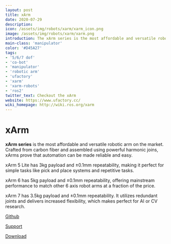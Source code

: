 ```yaml
---
layout: post
title: xArm
date: 2020-07-29
description:
icon: /assets/img/robots/xarm/xarm_icon.png
image: /assets/img/robots/xarm/xarm.png
introduction: The xArm series is the most affordable and versatile robotic arm on the market. Crafted from carbon fiber and assembled using powerful harmonic joins, xArms prove that automation can be made reliable and easy. 
main-class: 'manipulator'
color: '#D45A27'
tags:
- '5/6/7 dof'
- 'co-bot'
- 'manipulator'
- 'robotic arm'
- 'ufactory'
- 'xarm'
- 'xarm-robots'
- 'ros2'
twitter_text: Checkout the xArm
website: https://www.ufactory.cc/
wiki_homepage: http://wiki.ros.org/xarm
---
```

# **xArm**

**xArm series** is the most affordable and versatile robotic arm on the market. Crafted from carbon fiber and assembled using powerful harmonic joins, xArms prove that automation can be made reliable and easy.

xArm 5 Lite has 3kg payload and ±0.1mm repeatability, making it perfect for simple tasks like pick and place systems and repetitive tasks.

xArm 6 has 5kg payload and ±0.1mm repeatability, offering mainstream performance to match other 6 axis robot arms at a fraction of the price.

xArm 7 has 3.5kg payload and ±0.1mm repeatability. It utilizes redundant joints and delivers increased flexibility, which makes perfect for AI or CV research.

[Github](https://github.com/xArm-Developer/xarm_ros)

[Support](https://www.ufactory.cc/#/en/support/product)

[Download](https://www.ufactory.cc/#/en/support/download/xarm)
